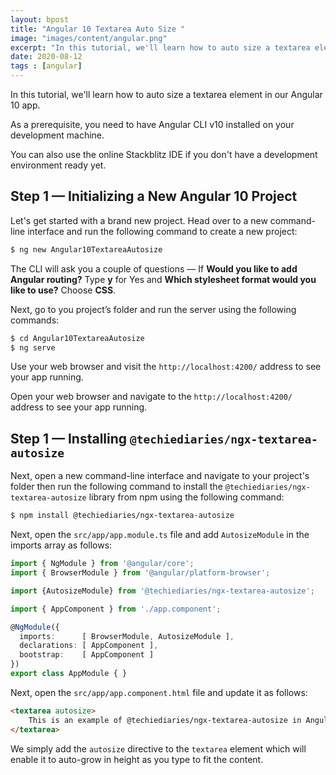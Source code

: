 ```yaml
---
layout: bpost
title: "Angular 10 Textarea Auto Size "
image: "images/content/angular.png"
excerpt: "In this tutorial, we'll learn how to auto size a textarea element in our Angular 10 app"
date: 2020-08-12
tags : [angular]
--- 
```


In this tutorial, we'll learn how to auto size a textarea element in our Angular 10 app.

As a prerequisite, you need to have Angular CLI v10 installed on your development machine.

You can also use the online Stackblitz IDE if you don't have a development environment ready yet.

## Step 1 — Initializing a New Angular 10 Project

Let's get started with a brand new project. Head over to a new command-line interface and run the following command to create a new project:

```bash
$ ng new Angular10TextareaAutosize 
```

The CLI will ask you a couple of questions — If  **Would you like to add Angular routing?**  Type  **y**  for Yes and  **Which stylesheet format would you like to use?**  Choose  **CSS**.

Next, go to you project’s folder and run the server using the following commands:

```bash
$ cd Angular10TextareaAutosize
$ ng serve    
```

Use your web browser and visit the  `http://localhost:4200/`  address to see your app running.  

Open your web browser and navigate to the  `http://localhost:4200/`  address to see your app running.  

## Step 1 — Installing `@techiediaries/ngx-textarea-autosize`

Next, open a new command-line interface and navigate to your project's folder then run the following command to install the  `@techiediaries/ngx-textarea-autosize`  library from npm using the following command:

```bash
$ npm install @techiediaries/ngx-textarea-autosize
```

Next, open the `src/app/app.module.ts` file and add `AutosizeModule` in the imports array as follows:

```ts
import { NgModule } from '@angular/core';
import { BrowserModule } from '@angular/platform-browser';

import {AutosizeModule} from '@techiediaries/ngx-textarea-autosize';

import { AppComponent } from './app.component';

@NgModule({
  imports:      [ BrowserModule, AutosizeModule ],
  declarations: [ AppComponent ],
  bootstrap:    [ AppComponent ]
})
export class AppModule { }
```

Next, open the `src/app/app.component.html` file and update it as follows:

```html
<textarea autosize>
    This is an example of @techiediaries/ngx-textarea-autosize in Angular 10.
</textarea>
```

We simply add the `autosize` directive to the `textarea` element which will enable it to auto-grow in height as you type to fit the content.
